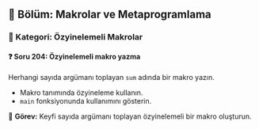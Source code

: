 ## 📘 Bölüm: Makrolar ve Metaprogramlama  
### 🔹 Kategori: Özyinelemeli Makrolar  
#### ❓ Soru 204: Özyinelemeli makro yazma

Herhangi sayıda argümanı toplayan `sum` adında bir makro yazın.

- Makro tanımında özyineleme kullanın.
- `main` fonksiyonunda kullanımını gösterin.

🔧 **Görev:** Keyfi sayıda argümanı toplayan özyinelemeli bir makro oluşturun.
